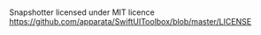 #  
 Snapshotter licensed under MIT licence
https://github.com/apparata/SwiftUIToolbox/blob/master/LICENSE
